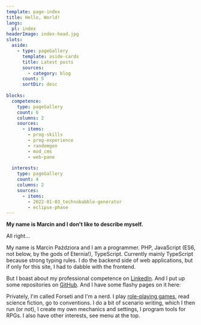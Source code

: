```yaml
---
template: page-index
title: Hello, World!
langs:
  pl: index
headerImage: index-head.jpg
slots:
  aside:
    - type: pageGallery
      template: aside-cards
      title: Latest posts
      sources:
        - category: blog
      count: 5
      sortDir: desc
      
blocks:
  competence:
    type: pageGallery
    count: 6
    columns: 2
    sources:
      - items:
        - prog-skills
        - prog-experience
        - randomgen
        - mod_cms
        - web-pane
        
  interests:
    type: pageGallery
    count: 4
    columns: 2
    sources:
      - items:
        - 2022-01-03_technobabble-generator
        - eclipse-phase
---
```

**My name is Marcin and I don't like to describe myself.**


All right...

My name is Marcin Paździora and I am a programmer. PHP, JavaScript (ES6, not below, by the gods of Eternia!), TypeScript. Currently mainly TypeScript because strong typing rules. I do the backend side of web applications, but if only for this site, I had to dabble with the frontend. 

But I boast about my professional competence on [LinkedIn](https://www.linkedin.com/in/marcin-paździora-09a94625a). And I put up some repositories on [GitHub](https://github.com/forsetius). And I have some flashy pages on it here:

<block id="competence"></block>

Privately, I'm called Forseti and I'm a nerd. I play [role-playing games](https://en.wikipedia.org/wiki/Role-playing_game), read science fiction, go to conventions. I do a bit of scenario writing, which I then run (or not), I create my own mechanics and settings, I program tools for RPGs. I also have other interests, see menu at the top.

<block id="interests"></block>